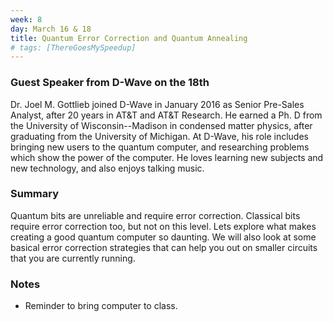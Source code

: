 ```yaml
---
week: 8
day: March 16 & 18
title: Quantum Error Correction and Quantum Annealing
# tags: [ThereGoesMySpeedup]
---
```

### Guest Speaker from D-Wave on the 18th
Dr. Joel M. Gottlieb joined D-Wave in January 2016 as Senior Pre-Sales Analyst,
after 20 years in AT&T and AT&T Research. He earned a Ph. D from the University
of Wisconsin--Madison in condensed matter physics, after graduating from the
University of Michigan. At D-Wave, his role includes bringing new users to
the quantum computer, and researching problems which show the power of
the computer. He loves learning new subjects and new technology, and also
enjoys talking music.


### Summary
Quantum bits are unreliable and require error correction. Classical bits require error correction too, but not on this level. Lets explore what makes creating a good quantum computer so daunting. We will also look at some basical error correction strategies that can help you out on smaller circuits that you are currently running.


### Notes
- Reminder to bring computer to class.